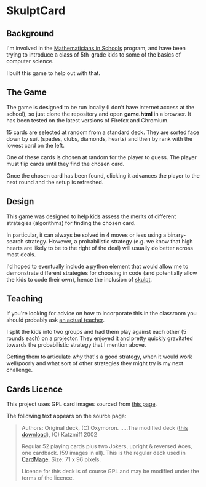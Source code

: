 SkulptCard
==========

## Background

I'm involved in the [Mathematicians in Schools](http://www.mathematiciansinschools.edu.au/) program, 
and have been trying to introduce a class of 5th-grade kids to some of the basics of computer science.

I built this game to help out with that.

## The Game

The game is designed to be run locally (I don't have internet access at the school), so just clone the
repository and open **game.html** in a browser.  It has been tested on the latest versions of Firefox and Chromium.

15 cards are selected at random from a standard deck.  They are sorted face down by suit (spades, clubs, diamonds, hearts) 
and then by rank with the lowest card on the left.  

One of these cards is chosen at random for the player to guess.  The player must flip cards until they
find the chosen card.  

Once the chosen card has been found, clicking it advances the player to the next round and
the setup is refreshed.

## Design

This game was designed to help kids assess the merits of different strategies (algorithms) for finding the chosen card.

In particular, it can always be solved in 4 moves or less using a binary-search strategy.  However, a probabilistic
strategy (e.g. we know that high hearts are likely to be to the right of the deal)
will usually do better across most deals.

I'd hoped to eventually include a python element that would allow me to demonstrate different strategies for choosing
in code (and potentially allow the kids to code their own), 
hence the inclusion of [skulpt](https://github.com/skulpt/skulpt).

## Teaching

If you're looking for advice on how to incorporate this in the classroom you should probably ask 
[an actual teacher](http://blog.mrmeyer.com/).

I split the kids into two groups and had them play against each other (5 rounds each) on a projector.
They enjoyed it and pretty quickly gravitated towards the probabilistic strategy that I mention above.

Getting them to articulate *why* that's a good strategy, when it would work well/poorly and what sort of other strategies
they might try is my next challenge.

## Cards Licence

This project uses GPL card images sourced from [this page](http://freeware.esoterica.free.fr/html/freecards.html).

The following text appears on the source page:

>Authors: Original deck, (C) Oxymoron.
>.....The modified deck ([this download](http://freeware.esoterica.free.fr/html/adls/cmagedeck.zip)), (C) Katzmiff 2002
>
>Regular 52 playing cards plus two Jokers, upright & reversed Aces, one cardback. (59 images in all). This is the regular deck used in [CardMage](http://freeware-esoterica.narod.ru/cmfiles/cardmage.html).
>Size: 71 x 96 pixels.
>
>Licence for this deck is of course GPL and may be modified under the terms of the licence.
